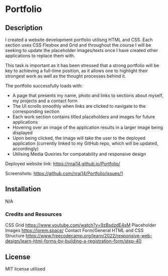 #  Portfolio

## Description

I created a website development portfolio utilisng HTML and CSS. Each section uses CSS Flexbox and Grid and throughout the course I will be seeking to update the placeholder images/texts once I have created other applications to replace them with. 

This task is important as it has been stressed that a strong portfolio will be key to achieving a full-time position, as it allows one to highlight their strongest work as well as the thought processes behind it. 

The portfolio successfully loads with:

* A page that presents my name, photo and links to sections about myself, my projects and a contact form
* The UI scrolls smoothly when links are clicked to navigate to the corresponding section
* Each work section contains titled placeholders and images for future applications
* Hovering over an image of the application results in a larger image being displayed 
* Upon being clicked, the image will take the user to the deployed application (currently linked to my GitHub repo, which will be updated, accordingly)
* Utilising Media Queiries for compatability and responsive design 


Deployed website link: https://nrai14.github.io/Portfolio/

Screenshots: https://github.com/nrai14/Portfolio/issues/1



## Installation

N/A



### Credits and Resources

CSS Grid https://www.youtube.com/watch?v=9zBsdzdE4sM
Placeholder Images https://lorem.space/
Contact Form/General HTML and CSS Structure https://www.freecodecamp.org/learn/2022/responsive-web-design/learn-html-forms-by-building-a-registration-form/step-40

## License

MIT license utilised 

